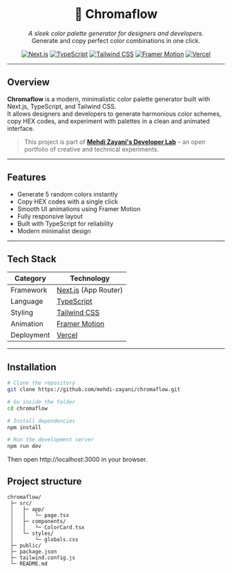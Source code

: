 <h1 align="center">🎨 Chromaflow</h1>

<p align="center">
  <em>A sleek color palette generator for designers and developers.</em><br/>
  Generate and copy perfect color combinations in one click.
</p>

<p align="center">
  <a href="https://nextjs.org/" target="_blank"><img src="https://img.shields.io/badge/Next.js-000000?style=for-the-badge&logo=nextdotjs&logoColor=white" alt="Next.js" /></a>
  <a href="https://www.typescriptlang.org/" target="_blank"><img src="https://img.shields.io/badge/TypeScript-007ACC?style=for-the-badge&logo=typescript&logoColor=white" alt="TypeScript" /></a>
  <a href="https://tailwindcss.com/" target="_blank"><img src="https://img.shields.io/badge/Tailwind_CSS-38B2AC?style=for-the-badge&logo=tailwind-css&logoColor=white" alt="Tailwind CSS" /></a>
  <a href="https://www.framer.com/motion/" target="_blank"><img src="https://img.shields.io/badge/Framer_Motion-EA4C89?style=for-the-badge&logo=framer&logoColor=white" alt="Framer Motion" /></a>
  <a href="https://vercel.com/" target="_blank"><img src="https://img.shields.io/badge/Deployed_on-Vercel-black?style=for-the-badge&logo=vercel&logoColor=white" alt="Vercel" /></a>
</p>

---

## Overview

**Chromaflow** is a modern, minimalistic color palette generator built with Next.js, TypeScript, and Tailwind CSS.  
It allows designers and developers to generate harmonious color schemes, copy HEX codes, and experiment with palettes in a clean and animated interface.

> This project is part of [**Mehdi Zayani's Developer Lab**](https://mehdizayani.com/thelab) – an open portfolio of creative and technical experiments.

---

## Features

- Generate 5 random colors instantly  
- Copy HEX codes with a single click  
- Smooth UI animations using Framer Motion  
- Fully responsive layout  
- Built with TypeScript for reliability  
- Modern minimalist design  

---

## Tech Stack

| Category | Technology |
|-----------|-------------|
| Framework | [Next.js](https://nextjs.org/) (App Router) |
| Language | [TypeScript](https://www.typescriptlang.org/) |
| Styling | [Tailwind CSS](https://tailwindcss.com/) |
| Animation | [Framer Motion](https://www.framer.com/motion/) |
| Deployment | [Vercel](https://vercel.com/) |

---

## Installation

```bash
# Clone the repository
git clone https://github.com/mehdi-zayani/chromaflow.git

# Go inside the folder
cd chromaflow

# Install dependencies
npm install

# Run the development server
npm run dev

```
Then open http://localhost:3000 in your browser.

## Project structure

```
chromaflow/
 ├─ src/
 │   ├─ app/
 │   │   └─ page.tsx
 │   ├─ components/
 │   │   └─ ColorCard.tsx
 │   └─ styles/
 │       └─ globals.css
 ├─ public/
 ├─ package.json
 ├─ tailwind.config.js
 └─ README.md
```
